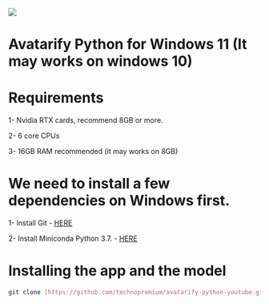 ![](docs/mona.gif)

# Avatarify Python for Windows 11 (It may works on windows 10)

# Requirements

1- Nvidia RTX cards, recommend 8GB or more.

2- 6 core CPUs

3- 16GB RAM recommended (it may works on 8GB)

# We need to install a few dependencies on Windows first.

1- Install Git - [HERE](https://www.dropbox.com/s/lf5ammkeai68mpt/Git-2.38.0-64-bit.exe?dl=0)

2- Install Miniconda Python 3.7. - [HERE](https://www.dropbox.com/s/qogfyvcgpm8xjwb/Miniconda3-py37_4.12.0-Windows-x86_64.exe?dl=0)

# Installing the app and the model

```bash
git clone [https://github.com/technopremium/avatarify-python-youtube.git](https://github.com/technopremium/avatarify-python-youtube.git)
```
